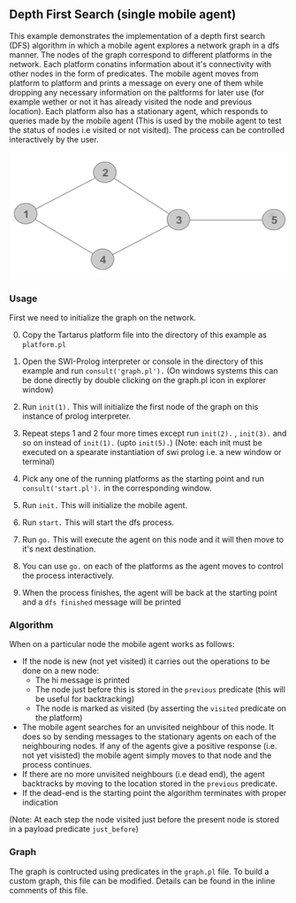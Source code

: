 ## Depth First Search (single mobile agent)
This example demonstrates the implementation of a depth first search (DFS) algorithm in which a mobile agent explores a network graph in a dfs manner. The nodes of the graph correspond to different platforms in the network. Each platform conatins information about it's connectivity with other nodes in the form of predicates. The mobile agent moves from platform to platform and prints a message on every one of them while dropping any necessary information on the paltforms for later use (for example wether or not it has already visited the node and previous location). Each platform also has a stationary agent, which responds to queries made by the mobile agent (This is used by the mobile agent to test the status of nodes i.e visited or not visited). The process can be controlled interactively by the user.

![example graph](https://github.com/webglider/tartarus-examples/blob/master/dfs/graph.png?raw=true "Example graph used in graph.pl")

### Usage
First we need to initialize the graph on the network.

0. Copy the Tartarus platform file into the directory of this example as `platform.pl` 

1. Open the SWI-Prolog interpreter or console in the directory of this example and run `consult('graph.pl').` (On windows systems this can be done directly by double clicking on the graph.pl icon in explorer window)

2. Run `init(1).` This will initialize the first node of the graph on this instance of prolog interpreter.

3. Repeat steps 1 and 2 four more times except run `init(2).` , `init(3).` and so on instead of `init(1).` (upto `init(5).`) (Note: each init must be executed on a spearate instantiation of swi prolog i.e. a new window or terminal)

4. Pick any one of the running platforms as the starting point and run `consult('start.pl').` in the corresponding window.

5. Run `init.` This will initialize the mobile agent.

6. Run `start.` This will start the dfs process.

7. Run `go.` This will execute the agent on this node and it will then move to it's next destination.

8. You can use `go.` on each of the platforms as the agent moves to control the process interactively.

9. When the process finishes, the agent will be back at the starting point and a `dfs finished` message will be printed

### Algorithm
When on a particular node the mobile agent works as follows:
* If the node is new (not yet visited) it carries out the operations to be done on a new node:
  - The hi message is printed
  - The node just before this is stored in the `previous` predicate (this will be useful for backtracking)
  - The node is marked as visited (by asserting the `visited` predicate on the platform)
* The mobile agent searches for an unvisited neighbour of this node. It does so by sending messages to the stationary agents on each of the neighbouring nodes. If any of the agents give a positive response (i.e. not yet visisted) the mobile agent simply moves to that node and the process continues.
* If there are no more unvisited neighbours (i.e dead end), the agent backtracks by moving to the location stored in the `previous` predicate.
* If the dead-end is the starting point the algorithm terminates with proper indication

(Note: At each step the node visited just before the present node is stored in a payload predicate `just_before`)

### Graph
The graph is contructed using predicates in the `graph.pl` file. To build a custom graph, this file can be modified. Details can be found in the inline comments of this file.
